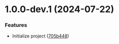 # 1.0.0-dev.1 (2024-07-22)


### Features

* Initialize project ([705b448](https://github.com/ReVanced/revanced-patches-gradle-plugin/commit/705b4483dbd33352e79cff289786ef26cad977cf))
